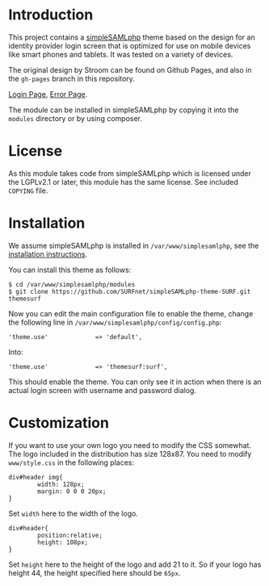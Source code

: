 # Introduction
This project contains a [simpleSAMLphp](http://www.simplesamlphp.org) theme 
based on the design for an identity provider login screen that is optimized 
for use on mobile devices like smart phones and tablets. It was tested on a
variety of devices.

The original design by Stroom can be found on Github Pages, and also in the 
`gh-pages` branch in this repository.
 
[Login Page](https://surfnet.github.io/simpleSAMLphp-theme-SURF/index.html), 
[Error Page](https://surfnet.github.io/simpleSAMLphp-theme-SURF/storing.html).

The module can be installed in simpleSAMLphp by copying it into the `modules` 
directory or by using composer.

# License
As this module takes code from simpleSAMLphp which is licensed under the LGPLv2.1
or later, this module has the same license. See included `COPYING` file.

# Installation
We assume simpleSAMLphp is installed in `/var/www/simplesamlphp`, see the
[installation instructions](https://simplesamlphp.org/docs/stable/simplesamlphp-install).

You can install this theme as follows:

    $ cd /var/www/simplesamlphp/modules
    $ git clone https://github.com/SURFnet/simpleSAMLphp-theme-SURF.git themesurf

Now you can edit the main configuration file to enable the theme, change the
following line in `/var/www/simplesamlphp/config/config.php`:

    'theme.use'             => 'default',

Into:

    'theme.use'             => 'themesurf:surf',

This should enable the theme. You can only see it in action when there is an
actual login screen with username and password dialog.

# Customization
If you want to use your own logo you need to modify the CSS somewhat. The logo 
included in the distribution has size 128x87. You need to modify 
`www/style.css` in the following places:

    div#header img{
            width: 128px;
            margin: 0 0 0 20px;
    }

Set `width` here to the width of the logo.

    div#header{
            position:relative;
            height: 108px;
    }

Set `height` here to the height of the logo and add 21 to it. So if your logo
has height 44, the height specified here should be `65px`.
